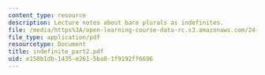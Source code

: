 ```yaml
---
content_type: resource
description: Lecture notes about bare plurals as indefinites.
file: /media/https%3A/open-learning-course-data-rc.s3.amazonaws.com/24-921-special-topics-in-linguistics-genericity-spring-2007/e150b1db1435e2615ba01f9192ff6696_indefinite_part2.pdf
file_type: application/pdf
resourcetype: Document
title: indefinite_part2.pdf
uid: e150b1db-1435-e261-5ba0-1f9192ff6696
---
```

